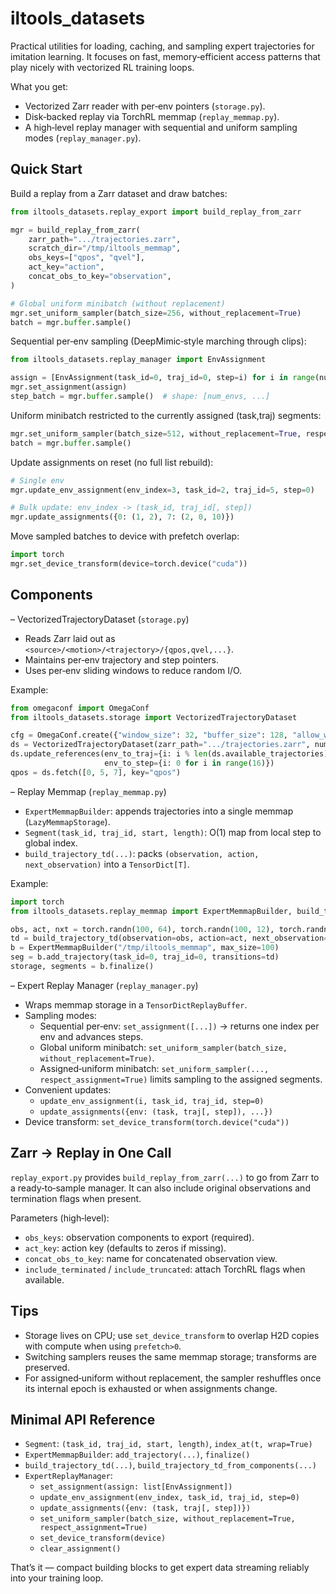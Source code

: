 # iltools_datasets

Practical utilities for loading, caching, and sampling expert trajectories for imitation learning. It focuses on fast, memory‑efficient access patterns that play nicely with vectorized RL training loops.

What you get:
- Vectorized Zarr reader with per‑env pointers (`storage.py`).
- Disk‑backed replay via TorchRL memmap (`replay_memmap.py`).
- A high‑level replay manager with sequential and uniform sampling modes (`replay_manager.py`).

## Quick Start

Build a replay from a Zarr dataset and draw batches:

```python
from iltools_datasets.replay_export import build_replay_from_zarr

mgr = build_replay_from_zarr(
    zarr_path=".../trajectories.zarr",
    scratch_dir="/tmp/iltools_memmap",
    obs_keys=["qpos", "qvel"],
    act_key="action",
    concat_obs_to_key="observation",
)

# Global uniform minibatch (without replacement)
mgr.set_uniform_sampler(batch_size=256, without_replacement=True)
batch = mgr.buffer.sample()
```

Sequential per‑env sampling (DeepMimic‑style marching through clips):

```python
from iltools_datasets.replay_manager import EnvAssignment

assign = [EnvAssignment(task_id=0, traj_id=0, step=i) for i in range(num_envs)]
mgr.set_assignment(assign)
step_batch = mgr.buffer.sample()  # shape: [num_envs, ...]
```

Uniform minibatch restricted to the currently assigned (task,traj) segments:

```python
mgr.set_uniform_sampler(batch_size=512, without_replacement=True, respect_assignment=True)
batch = mgr.buffer.sample()
```

Update assignments on reset (no full list rebuild):

```python
# Single env
mgr.update_env_assignment(env_index=3, task_id=2, traj_id=5, step=0)

# Bulk update: env_index -> (task_id, traj_id[, step])
mgr.update_assignments({0: (1, 2), 7: (2, 0, 10)})
```

Move sampled batches to device with prefetch overlap:

```python
import torch
mgr.set_device_transform(device=torch.device("cuda"))
```

## Components

– VectorizedTrajectoryDataset (`storage.py`)
- Reads Zarr laid out as `<source>/<motion>/<trajectory>/{qpos,qvel,...}`.
- Maintains per‑env trajectory and step pointers.
- Uses per‑env sliding windows to reduce random I/O.

Example:
```python
from omegaconf import OmegaConf
from iltools_datasets.storage import VectorizedTrajectoryDataset

cfg = OmegaConf.create({"window_size": 32, "buffer_size": 128, "allow_wrap": True})
ds = VectorizedTrajectoryDataset(zarr_path=".../trajectories.zarr", num_envs=16, cfg=cfg)
ds.update_references(env_to_traj={i: i % len(ds.available_trajectories) for i in range(16)},
                     env_to_step={i: 0 for i in range(16)})
qpos = ds.fetch([0, 5, 7], key="qpos")
```

– Replay Memmap (`replay_memmap.py`)
- `ExpertMemmapBuilder`: appends trajectories into a single memmap (`LazyMemmapStorage`).
- `Segment(task_id, traj_id, start, length)`: O(1) map from local step to global index.
- `build_trajectory_td(...)`: packs `(observation, action, next_observation)` into a `TensorDict[T]`.

Example:
```python
import torch
from iltools_datasets.replay_memmap import ExpertMemmapBuilder, build_trajectory_td

obs, act, nxt = torch.randn(100, 64), torch.randn(100, 12), torch.randn(100, 64)
td = build_trajectory_td(observation=obs, action=act, next_observation=nxt)
b = ExpertMemmapBuilder("/tmp/iltools_memmap", max_size=100)
seg = b.add_trajectory(task_id=0, traj_id=0, transitions=td)
storage, segments = b.finalize()
```

– Expert Replay Manager (`replay_manager.py`)
- Wraps memmap storage in a `TensorDictReplayBuffer`.
- Sampling modes:
  - Sequential per‑env: `set_assignment([...])` → returns one index per env and advances steps.
  - Global uniform minibatch: `set_uniform_sampler(batch_size, without_replacement=True)`.
  - Assigned‑uniform minibatch: `set_uniform_sampler(..., respect_assignment=True)` limits sampling to the assigned segments.
- Convenient updates:
  - `update_env_assignment(i, task_id, traj_id, step=0)`
  - `update_assignments({env: (task, traj[, step]), ...})`
- Device transform: `set_device_transform(torch.device("cuda"))`

## Zarr → Replay in One Call

`replay_export.py` provides `build_replay_from_zarr(...)` to go from Zarr to a ready‑to‑sample manager. It can also include original observations and termination flags when present.

Parameters (high‑level):
- `obs_keys`: observation components to export (required).
- `act_key`: action key (defaults to zeros if missing).
- `concat_obs_to_key`: name for concatenated observation view.
- `include_terminated` / `include_truncated`: attach TorchRL flags when available.

## Tips
- Storage lives on CPU; use `set_device_transform` to overlap H2D copies with compute when using `prefetch>0`.
- Switching samplers reuses the same memmap storage; transforms are preserved.
- For assigned‑uniform without replacement, the sampler reshuffles once its internal epoch is exhausted or when assignments change.

## Minimal API Reference

- `Segment`: `(task_id, traj_id, start, length)`, `index_at(t, wrap=True)`
- `ExpertMemmapBuilder`: `add_trajectory(...)`, `finalize()`
- `build_trajectory_td(...)`, `build_trajectory_td_from_components(...)`
- `ExpertReplayManager`:
  - `set_assignment(assign: list[EnvAssignment])`
  - `update_env_assignment(env_index, task_id, traj_id, step=0)`
  - `update_assignments({env: (task, traj[, step])})`
  - `set_uniform_sampler(batch_size, without_replacement=True, respect_assignment=True)`
  - `set_device_transform(device)`
  - `clear_assignment()`

That’s it — compact building blocks to get expert data streaming reliably into your training loop.
